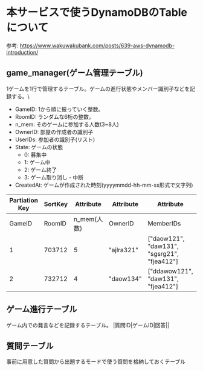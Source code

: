# 本サービスで使うDynamoDBのTableについて
参考: https://www.wakuwakubank.com/posts/639-aws-dynamodb-introduction/

## game_manager(ゲーム管理テーブル)
1ゲームを1行で管理するテーブル。ゲームの進行状態やメンバー識別子などを記録する。\
- GameID: 1から順に振っていく整数。
- RoomID: ランダムな6桁の整数。
- n_mem: そのゲームに参加する人数(3~8人)
- OwnerID: 部屋の作成者の識別子
- UserIDs: 参加者の識別子(リスト)
- State: ゲームの状態
    - 0: 募集中
    - 1: ゲーム中
    - 2: ゲーム終了
    - 3: ゲーム取り消し・中断
- CreatedAt: ゲームが作成された時刻(yyyymmdd-hh-mm-ss形式で文字列)

|Partiation Key|SortKey|Attribute|Attribute|Attribute|Attribute|Attribute|Attribute|
|--|--|--|--|--|--|--|--|
|GameID|RoomID|n_mem(人数)|OwnerID|MemberIDs|n_hacked|Hacked|State|created-at|
|1|703712|5|"ajlra321"|["daow121", "daw131", "sgsrg21", "fjea412"]|1|[]|0|yyyymmdd-hh-mm-ss|
|2|732712|4|"daow134"|["ddawow121", "daw131", "fjea412"]|1|[]|0|yyyymmdd-hh-mm-ss|


## ゲーム進行テーブル
ゲーム内での発言などを記録するテーブル。
|質問ID|ゲームID|回答||

## 質問テーブル
事前に用意した質問から出題するモードで使う質問を格納しておくテーブル
